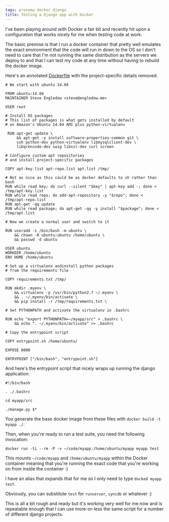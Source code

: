 ```yaml
---
tags: proxama docker django
title: Testing a Django app with Docker
---
```


I've been playing around with Docker a fair bit and recently hit upon a configuration that works nicely for me when testing code at work.

The basic premise is that I run a docker container that pretty well emulates the exact environment that the code will run in down to the OS so I don't need to care that I'm not running the same distribution as the servers we deploy to and that I can test my code at any time without having to rebuild the docker image.

Here's an annotated [Dockerfile](http://docs.docker.com/reference/builder/) with the project-specific details removed.

    # We start with ubuntu 14.04

    FROM ubuntu:14.04
    MAINTAINER Steve Engledow <steve@engledow.me>

    USER root

    # Install OS packages
    # This list of packages is what gets installed by default
    # on Amazon's Ubuntu 14.04 AMI plus python-virtualenv

     RUN apt-get update \
         && apt-get -y install software-properties-common git \
         ssh python-dev python-virtualenv libmysqlclient-dev \
         libqrencode-dev swig libssl-dev curl screen

    # Configure custom apt repositories
    # and install project-specific packages

    COPY apt-key.list apt-repo.list apt.list /tmp/

    # Not as nice as this could be as docker defaults to sh rather than bash
    RUN while read key; do curl --silent "$key" | apt-key add -; done < /tmp/apt-key.list
    RUN while read repo; do add-apt-repository -y "$repo"; done < /tmp/apt-repo.list
    RUN apt-get -qq update
    RUN while read package; do apt-get -qq -y install "$package"; done < /tmp/apt.list

    # Now we create a normal user and switch to it

    RUN useradd -s /bin/bash -m ubuntu \
        && chown -R ubuntu:ubuntu /home/ubuntu \
        && passwd -d ubuntu

    USER ubuntu
    WORKDIR /home/ubuntu
    ENV HOME /home/ubuntu

    # Set up a virtualenv andinstall python packages
    # from the requirements file

    COPY requirements.txt /tmp/

    RUN mkdir .myenv \
        && virtualenv -p /usr/bin/python2.7 ~/.myenv \
        && . ~/.myenv/bin/activate \
        && pip install -r /tmp/requirements.txt \

    # Set PYTHONPATH and activate the virtualenv in .bashrc

    RUN echo "export PYTHONPATH=~/myapp/src" > .bashrc \
        && echo ". ~/.myenv/bin/activate" >> .bashrc

    # Copy the entrypoint script

    COPY entrypoint.sh /home/ubuntu/

    EXPOSE 8000

    ENTRYPOINT ["/bin/bash", "entrypoint.sh"]

And here's the entrypoint script that nicely wraps up running the django application:

    #!/bin/bash
    
    . ./.bashrc
    
    cd myapp/src
    
    ./manage.py $*

You generate the base docker image from these files with `docker build -t myapp ./`.

Then, when you're ready to run a test suite, you need the following invocation:

    docker run -ti --rm -P -v ~/code/myapp:/home/ubuntu/myapp myapp test

This mounts `~/code/myapp` and `/home/ubuntu/myapp` within the Docker container meaning that you're running the exact code that you're working on from inside the container :)

I have an alias that expands that for me so I only need to type `docked myapp test`.

Obviously, you can substitute `test` for `runserver`, `syncdb` or whatever :)

This is all a bit rough and ready but it's working very well for me now and is repeatable enough that I can use more-or-less the same script for a number of different django projects.